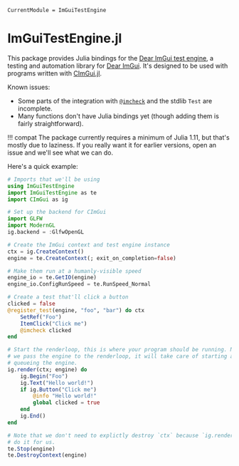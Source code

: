 ```@meta
CurrentModule = ImGuiTestEngine
```

# ImGuiTestEngine.jl

This package provides Julia bindings for the
[Dear ImGui test engine](https://github.com/ocornut/imgui_test_engine), a
testing and automation library for [Dear
ImGui](https://github.com/ocornut/imgui). It's designed to be used with programs
written with [CImGui.jl](https://github.com/Gnimuc/CImGui.jl).

Known issues:
- Some parts of the integration with [`@imcheck`](@ref) and the stdlib `Test`
  are incomplete.
- Many functions don't have Julia bindings yet (though adding them is fairly
  straightforward).

!!! compat
    The package currently requires a minimum of Julia 1.11, but that's mostly
    due to laziness. If you really want it for earlier versions, open an issue
    and we'll see what we can do.

Here's a quick example:
```julia
# Imports that we'll be using
using ImGuiTestEngine
import ImGuiTestEngine as te
import CImGui as ig

# Set up the backend for CImGui
import GLFW
import ModernGL
ig.backend = :GlfwOpenGL

# Create the ImGui context and test engine instance
ctx = ig.CreateContext()
engine = te.CreateContext(; exit_on_completion=false)

# Make them run at a humanly-visible speed
engine_io = te.GetIO(engine)
engine_io.ConfigRunSpeed = te.RunSpeed_Normal

# Create a test that'll click a button
clicked = false
@register_test(engine, "foo", "bar") do ctx
    SetRef("Foo")
    ItemClick("Click me")
    @imcheck clicked
end

# Start the renderloop, this is where your program should be running. Note that
# we pass the engine to the renderloop, it will take care of starting and
# queueing the engine.
ig.render(ctx; engine) do
    ig.Begin("Foo")
    ig.Text("Hello world!")
    if ig.Button("Click me")
        @info "Hello world!"
        global clicked = true
    end
    ig.End()
end

# Note that we don't need to explictly destroy `ctx` because `ig.render()` will
# do it for us.
te.Stop(engine)
te.DestroyContext(engine)
```
